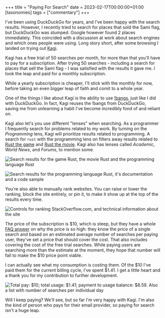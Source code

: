 +++
title = "Paying For Search"
date = 2023-02-17T00:00:00+01:00
[taxonomies]
tags = ["commentary"]
+++

I've been using DuckDuckGo for years, and I've been happy with the search results. However, I recently tried to search for places that sold the Sami flag, but DuckDuckGo was stumped. Google however found 2 places immediately. This coincided with a discussion at work about search engines and which ones people were using. Long story short, after some browsing I landed on trying out [Kagi](https://kagi.com).

Kagi has a free trial of 50 searches per month, for more than that you'll have to pay for a subscription. After trying 50 searches - including a search for places that sell the Sami flag - I was satisfied with the results it gave me. I took the leap and paid for a monthly subscription.

While a yearly subscription is cheaper, I'll stick with the monthly for now, before taking an even bigger leap of faith and comit to a whole year.

One of the things I like about Kagi is the ability to use [!bangs](https://help.kagi.com/kagi/features/bangs.html), just like I did with DuckDuckGo. In fact, Kagi reuses the !bangs from DuckDuckGo, saving me from unlearning a habit I've become incredibly fond of and reliant on.

Kagi also let's you use different "lenses" when searching. As a programmer I frequently search for problems related to my work. By turning on the _Programming_ lens, Kagi will prioritize results related to programming. A search for `rust` with the programming lens on filters away results related to [Rust the game](https://en.wikipedia.org/wiki/Rust_(video_game)) and [Rust the movie](https://en.wikipedia.org/wiki/Rust_(upcoming_film)). Kagi also has lenses called _Academic_, _World News_, and _Forums_, to mention some.

![Search results for the game Rust, the movie Rust and the programming language Rust](/images/kagi-rust-search-no-lens.png)

![Search results for the programming language Rust, it's documentation and a code sample](/images/kagi-rust-search-programming-lens.png)

You're also able to manually rank websites. You can raise or lower the ranking, block the site entirely, or pin it, to make it show up at the top of the results every time.

![Controls for ranking StackOverflow.com, and technical information about the site](/images/kagi-change-site-ranking.png)

The price of the subscription is $10, which is steep, but they have a whole [FAQ answer](https://help.kagi.com/kagi/why-kagi/why-pay.html#costs-to-deliver-a-superior-ad-free-search-product) on why the price is so high: they know the price of a single search and based on an estimated average number of searches per paying user, they've set a price that should cover the cost. That also includes covering the cost of the free trial searches. While paying users are searching more than the estimate at the moment, they hope that number will fall to make the $10 price point viable.

I can actually see what my consumption is costing them. Of the $10 I've paid them for the current billing cycle, I've spent $1.41. I get a little heart and a thank you for my contribution to further development.

![Total pay: $10; total usage: $1.41; payment to usage balance: $8.59. Also a list with number of searches per individual day](/images/kagi-subscription-usage.png)

Will I keep paying? We'll see, but so far I'm very happy with Kagi. I'm also the kind of person who pays for their email provider, so paying for search isn't a huge leap.
